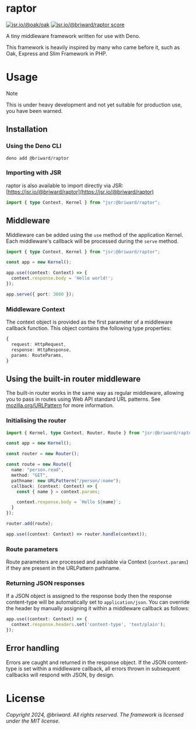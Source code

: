 # raptor

[![jsr.io/@oak/oak](https://jsr.io/badges/@briward/raptor)](https://jsr.io/@briward/raptor)
[![jsr.io/@briward/raptor score](https://jsr.io/badges/@briward/raptor/score)](https://jsr.io/@briward/raptor)

A tiny middleware framework written for use with Deno.

This framework is heavily inspired by many who came before it, such as Oak,
Express and Slim Framework in PHP.

# Usage

> [!NOTE]
> This is under heavy development and not yet suitable for production use, you
> have been warned.

## Installation

### Using the Deno CLI

```
deno add @briward/raptor
```

### Importing with JSR

raptor is also available to import directly via JSR:
[https://jsr.io/@briward/raptor](https://jsr.io/@briward/raptor)

```ts
import { type Context, Kernel } from "jsr:@briward/raptor";
```

## Middleware

Middleware can be added using the `use` method of the application Kernel. Each
middleware's callback will be processed during the `serve` method.

```ts
import { type Context, Kernel } from "jsr:@briward/raptor";

const app = new Kernel();

app.use((context: Context) => {
  context.response.body = 'Hello world!';
});

app.serve({ port: 3000 });
```

### Middleware Context

The context object is provided as the first parameter of a middleware callback
function. This object contains the following type properties:

```ts
{
  request: HttpRequest,
  response: HttpResponse,
  params: RouteParams,
}
```

## Using the built-in router middleware

The built-in router works in the same way as regular middleware, allowing you to
pass in routes using Web API standard URL patterns. See
[mozilla.org/URLPattern](https://developer.mozilla.org/en-US/docs/Web/API/URLPattern)
for more information.

### Initialising the router

```ts
import { Kernel, type Context, Router, Route } from "jsr:@briward/raptor";

const app = new Kernel();

const router = new Router();

const route = new Route({
  name: "person.read",
  method: "GET",
  pathname: new URLPattern("/person/:name");
  callback: (context: Context) => {
    const { name } = context.params;

    context.response.body = `Hello ${name}`;
  }
});

router.add(route);

app.use((context: Context) => router.handle(context));
```

### Route parameters

Route parameters are processed and available via Context (`context.params`) if
they are present in the URLPattern pathname.

### Returning JSON responses

If a JSON object is assigned to the response body then the response content-type will be automatically set to `application/json`. You can override the header by manually assigning it within a middleware callback as follows:

```ts
app.use((context: Context) => {
  context.response.headers.set('content-type', 'text/plain');
});
```

## Error handling

Errors are caught and returned in the response object. If the JSON content-type
is set within a middleware callback, all errors thrown in subsequent callbacks
will respond with JSON, by design.

# License

_Copyright 2024, @briward. All rights reserved. The framework is licensed under
the MIT license._
